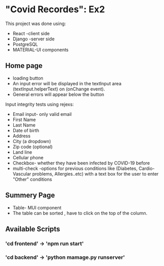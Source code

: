 # "Covid Recordes": Ex2

This project was done using:
* React -client side
* Django -server side 
* PostgreSQL
* MATERIAL-UI components

## Home page
* loading button
* An input error will be displayed in the textInput area (textInput.helperText) on (onChange event).
* General errors will appear below the button

Input integrity tests using rejexs:
* Email input- only valid email
* First Name
* Last Name
* Date of birth
* Address
* City (a dropdown)
* Zip code (optional)
* Land line
* Cellular phone
* Checkbox- whether they have been infected by COVID-19 before
* multi-check -options for previous conditions like (Diabetes, Cardio-Vascular problems, Allergies..etc) with a text box for the user to enter "Other" conditions

## Summery Page
* Table- <DataGrid> MUI component
* The table can be sorted , have to click on the top of the column.

## Available Scripts

###  'cd frontend' ->  'npm run start'
###  'cd backend'  ->  'python mamage.py runserver'




